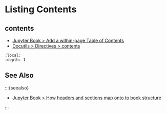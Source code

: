 Listing Contents
================

contents
--------

* [Jupyter Book > Add a within-page Table of Contents](https://jupyterbook.org/en/stable/structure/configure.html#add-a-within-page-table-of-contents)
* [Docutils > Directives > contents](https://docutils.sourceforge.io/docs/ref/rst/directives.html#table-of-contents)

```{contents}
:local:
:depth: 1
```

See Also
--------

:::{seealso}

* [Jupyter Book > How headers and sections map onto to book structure](https://jupyterbook.org/en/stable/structure/sections-headers.html)

:::
